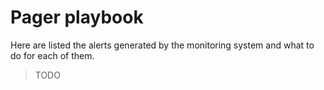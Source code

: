 # Pager playbook

Here are listed the alerts generated by the monitoring system and what to do for each of them.

> TODO
